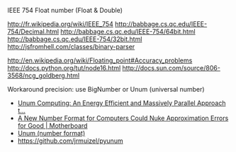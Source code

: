 IEEE 754 Float number (Float & Double)

http://fr.wikipedia.org/wiki/IEEE_754
http://babbage.cs.qc.edu/IEEE-754/Decimal.html
http://babbage.cs.qc.edu/IEEE-754/64bit.html
http://babbage.cs.qc.edu/IEEE-754/32bit.html
http://jsfromhell.com/classes/binary-parser

http://en.wikipedia.org/wiki/Floating_point#Accuracy_problems
http://docs.python.org/tut/node16.html
http://docs.sun.com/source/806-3568/ncg_goldberg.html

Workaround precision: use BigNumber or Unum (universal number)

- [Unum Computing: An Energy Efficient and Massively Parallel Approach t…](http://fr.slideshare.net/insideHPC/unum-computing-an-energy-efficient-and-massively-parallel-approach-to-valid-numerics)
- [A New Number Format for Computers Could Nuke Approximation Errors for Good | Motherboard](https://motherboard.vice.com/read/a-new-number-format-for-computers-could-nuke-approximation-errors-for-good)
- [Unum (number format)](https://en.wikipedia.org/wiki/Unum_(number_format))
- https://github.com/jrmuizel/pyunum